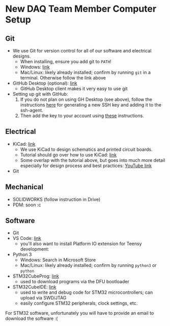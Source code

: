 # New DAQ Team Member Computer Setup
## Git
- We use Git for version control for all of our software and electrical designs.
    - When installing, ensure you add git to `PATH`!
    - Windows: [link](https://git-scm.com/)
    - Mac/Linux: likely already installed; confirm by running `git` in a terminal.
    Otherwise follow the link above
- GitHub Desktop (optional): [link](https://desktop.github.com/)
    - GitHub Desktop client makes it very easy to use git
- Setting up git with GitHub:
    1. If you do not plan on using GH Desktop (see above), follow the instructions [here](https://docs.github.com/en/authentication/connecting-to-github-with-ssh/generating-a-new-ssh-key-and-adding-it-to-the-ssh-agent) for generating a new SSH key and adding it to the ssh-agent.
    2. Then add the key to your account using [these](https://docs.github.com/en/authentication/connecting-to-github-with-ssh/adding-a-new-ssh-key-to-your-github-account) instructions.

## Electrical
- KiCad: [link](https://www.kicad.org/download/)
    - We use KiCad to design schematics and printed circuit boards.
    - Tutorial should go over how to use KiCad: [link](https://docs.kicad.org/7.0/en/getting_started_in_kicad/getting_started_in_kicad.html)
    - Some overlap with the tutorial above, but goes into much more detail especially for design process and best practices: [YouTube link](https://www.youtube.com/watch?v=aVUqaB0IMh4&ab_channel=Phil%E2%80%99sLab)
- Git
## Mechanical
- SOLIDWORKS (follow instruction in Drive)
- PDM: soon :c
## Software
- Git
- VS Code: [link](https://code.visualstudio.com/download)
    - you'll also want to install Platform IO extension for Teensy development:
- Python 3
    - Windows: Search in Microsoft Store
    - Mac/Linux: likely already installed; confirm by running `python3` or `python`
- STM32CubeProg: [link](https://www.st.com/en/development-tools/stm32cubeprog.html)
    - used to download programs via the DFU bootloader
- STM32CubeIDE: [link](https://www.st.com/en/development-tools/stm32cubeide.html#get-software)
    - used to write and debug code for STM32 microcontrollers; can upload via SWD/JTAG
    - easily configure STM32 peripherals, clock settings, etc.

For STM32 software, unfortunately you will have to provide an email to download the software :(
